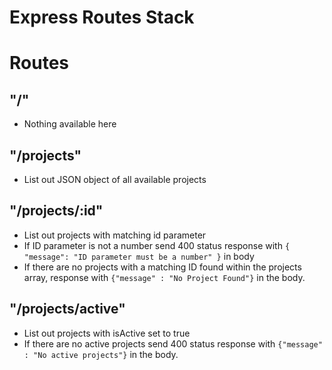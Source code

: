 # Express Routes Stack

# Routes

## "/"

- Nothing available here

## "/projects"

- List out JSON object of all available projects

## "/projects/:id"

- List out projects with matching id parameter
- If ID parameter is not a number send 400 status response with `{ "message": "ID parameter must be a number" }` in body
- If there are no projects with a matching ID found within the projects array, response with `{"message" : "No Project Found"}` in the body.

## "/projects/active"

- List out projects with isActive set to true
- If there are no active projects send 400 status response with `{"message" : "No active projects"}` in the body.
